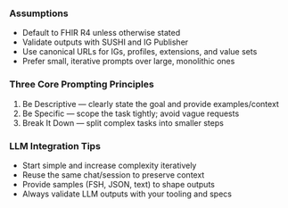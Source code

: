<!-- Shared core principles and assumptions for all prompt pages -->

### Assumptions
- Default to FHIR R4 unless otherwise stated
- Validate outputs with SUSHI and IG Publisher
- Use canonical URLs for IGs, profiles, extensions, and value sets
- Prefer small, iterative prompts over large, monolithic ones

### Three Core Prompting Principles
1. Be Descriptive — clearly state the goal and provide examples/context
2. Be Specific — scope the task tightly; avoid vague requests
3. Break It Down — split complex tasks into smaller steps

### LLM Integration Tips
- Start simple and increase complexity iteratively
- Reuse the same chat/session to preserve context
- Provide samples (FSH, JSON, text) to shape outputs
- Always validate LLM outputs with your tooling and specs
